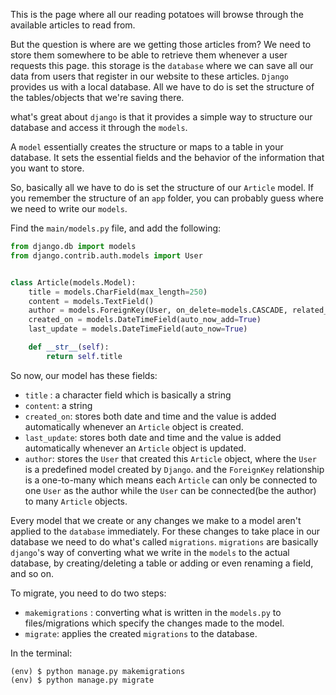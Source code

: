 This is the page where all our reading potatoes will browse through the available articles to read from.

But the question is where are we getting those articles from?
We need to store them somewhere to be able to retrieve them whenever a user requests this page. this storage is the `database` where we can save all our data from users that register in our website to these articles. `Django` provides us with a local database. All we have to do is set the structure of the tables/objects that we're saving there.

what's great about `django` is that it provides a simple way to structure our database and access it through the `models`. 

A `model` essentially creates the structure or maps to a table in your database. It sets the essential fields and the behavior of the information that you want to store.

So, basically all we have to do is set the structure of our `Article` model. If you remember the structure of an `app` folder, you can probably guess where we need to write our `models`. 

Find the `main/models.py` file, and add the following:
```python
from django.db import models
from django.contrib.auth.models import User


class Article(models.Model):
    title = models.CharField(max_length=250)
    content = models.TextField()
    author = models.ForeignKey(User, on_delete=models.CASCADE, related_name="articles")
    created_on = models.DateTimeField(auto_now_add=True)
    last_update = models.DateTimeField(auto_now=True)

    def __str__(self):
        return self.title
```

So now, our model has these fields:
  * `title` : a character field which is basically a string
  * `content`: a string
  * `created_on`: stores both date and time and the value is added automatically whenever an `Article` object is created.
  * `last_update`: stores both date and time and the value is added automatically whenever an `Article` object is updated.
  * `author`:  stores the `User` that created this `Article` object, where the `User` is a predefined model created by `Django`. and the `ForeignKey` relationship is a one-to-many which means each `Article` can only be connected to one `User` as the author while the `User` can be connected(be the author) to many `Article` objects.

Every model that we create or any changes we make to a model aren't applied to the `database` immediately. For these changes to take place in our database we need to do what's called `migrations`. `migrations` are basically `django`'s way of converting what we write in the `models` to the actual database, by creating/deleting a table or adding or even renaming a field, and so on. 

To migrate, you need to do two steps:
 * `makemigrations` : converting what is written in the `models.py` to files/migrations which specify the changes made to the model.
 * `migrate`: applies the created `migrations` to the database.

In the terminal:
```shell
(env) $ python manage.py makemigrations
(env) $ python manage.py migrate
```